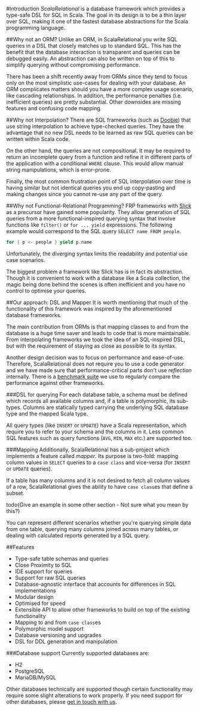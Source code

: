 #Introduction
*ScalaRelational* is a database framework which provides a type-safe DSL for SQL in Scala. The goal in its design is to be a thin layer over SQL, making it one of the fastest database abstractions for the Scala programming language.

##Why not an ORM?
Unlike an ORM, in ScalaRelational you write SQL queries in a DSL that closely matches up to standard SQL. This has the benefit that the database interaction is transparent and queries can be debugged easily. An abstraction can also be written on top of this to simplify querying without compromising performance.

There has been a shift recently away from ORMs since they tend to focus only on the most simplistic use-cases for dealing with your database. An ORM complicates matters should you have a more complex usage scenario, like cascading relationships. In addition, the performance penalties (i.e. inefficient queries) are pretty substantial. Other downsides are missing features and confusing code mapping.

##Why not Interpolation?
There are SQL frameworks (such as [Doobie](https://github.com/tpolecat/doobie)) that use string interpolation to achieve type-checked queries. They have the advantage that no new DSL needs to be learned as raw SQL queries can be written within Scala code.

On the other hand, the queries are not compositional. It may be required to return an incomplete query from a function and refine it in different parts of the application with a conditional `WHERE` clause. This would allow manual string manipulations, which is error-prone.

Finally, the most common frustration point of SQL interpolation over time is having similar but not identical queries you end up copy-pasting and making changes since you cannot re-use any part of the query.

##Why not Functional-Relational Programming?
FRP frameworks with [Slick](http://slick.typesafe.com/) as a precursor have gained some popularity. They allow generation of SQL queries from a more functional-inspired querying syntax that involve functions like `filter()` or `for ... yield` expressions. The following example would correspond to the SQL query `SELECT name FROM people`.

```scala
for { p <- people } yield p.name
```

Unfortunately, the diverging syntax limits the readability and potential use case scenarios.

The biggest problem a framework like Slick has is in fact its abstraction. Though it is convenient to work with a database like a Scala collection, the magic being done behind the scenes is often inefficient and you have no control to optimise your queries.

##Our approach: DSL and Mapper
It is worth mentioning that much of the functionality of this framework was inspired by the aforementioned database frameworks.

The main contribution from ORMs is that mapping classes to and from the database is a huge time saver and leads to code that is more maintainable. From interpolating frameworks we took the idea of an SQL-inspired DSL, but with the requirement of staying as close as possible to its syntax.

Another design decision was to focus on performance and ease-of-use. Therefore, ScalaRelational does not require you to use a code generator and we have made sure that performance-critical parts don't use *reflection* internally. There is a [benchmark suite](https://github.com/outr/scalarelational-benchmarks) we use to regularly compare the performance against other frameworks.

###DSL for querying
For each database table, a schema must be defined which records all available columns and, if a table is polymorphic, its sub-types. Columns are statically typed carrying the underlying SQL database type and the mapped Scala type.

All query types (like `INSERT` or `UPDATE`) have a Scala representation, which require you to refer to your schema and the columns in it. Less common SQL features such as query functions (`AVG`, `MIN`, `MAX` etc.) are supported too.

###Mapping
Additionally, ScalaRelational has a sub-project which implements a feature called *mapper*. Its purpose is two-fold: mapping column values in `SELECT` queries to a `case class` and vice-versa (for `INSERT` or `UPDATE` queries).

If a table has many columns and it is not desired to fetch all column values of a row, ScalaRelational gives the ability to have `case class`es that define a subset.

todo{Give an example in some other section - Not sure what you mean by this?}

You can represent different scenarios whether you're querying simple data from one table, querying many columns joined across many tables, or dealing with calculated reports generated by a SQL query.

##Features
- Type-safe table schemas and queries
- Close Proximity to SQL
- IDE support for queries
- Support for raw SQL queries
- Database-agnostic interface that accounts for differences in SQL implementations
- Modular design
- Optimised for speed
- Extensible API to allow other frameworks to build on top of the existing functionality
- Mapping to and from `case class`es
- Polymorphic model support
- Database versioning and upgrades
- DSL for DDL generation and manipulation

###Database support
Currently supported databases are:

- H2
- PostgreSQL
- MariaDB/MySQL

Other databases technically are supported though certain functionality may require some slight alterations to work properly. If you need support for other databases, please [get in touch with us](#support).